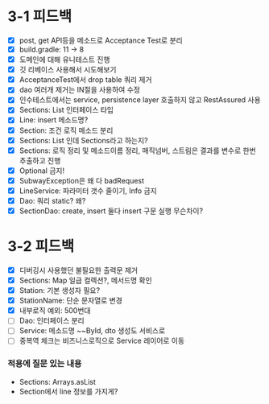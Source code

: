 # 3-1 피드백

- [x] post, get API등을 메소드로 Acceptance Test로 분리
- [x] build.gradle: 11 -> 8
- [x] 도메인에 대해 유니테스트 진행
- [x] 깃 리베이스 사용해서 시도해보기
- [x] AcceptanceTest에서 drop table 쿼리 제거
- [x] dao 여러개 제거는 IN절을 사용하여 수정
- [x] 인수테스트에서는 service, persistence layer 호출하지 않고 RestAssured 사용
- [x] Sections: List 인터페이스 타입
- [x] Line: insert 메소드명?
- [x] Section: 조건 로직 메소드 분리
- [x] Sections: List<Station> 인데 Sections라고 하는지?
- [x] Sections: 로직 정리 및 메소드이름 정리, 매직넘버, 스트림은 결과를 변수로 한번 추출하고 진행
- [x] Optional 금지!
- [x] SubwayException은 왜 다 badRequest
- [x] LineService: 파라미터 갯수 줄이기, Info 금지
- [x] Dao: 쿼리 static? 왜?
- [x] SectionDao: create, insert 둘다 insert 구문 실행 무슨차이?

# 3-2 피드백

- [x] 디버깅시 사용했던 불필요한 출력문 제거
- [x] Sections: Map 일급 컬렉션?, 메서드명 확인
- [x] Station: 기본 생성자 필요?
- [x] StationName: 단순 문자열로 변경
- [x] 내부로직 예외: 500번대
- [ ] Dao: 인터페이스 분리
- [ ] Service: 메소드명 ~~ById, dto 생성도 서비스로
- [ ] 중복역 체크는 비즈니스로직으로 Service 레이어로 이동

### 적용에 질문 있는 내용
- Sections: Arrays.asList
- Section에서 line 정보를 가지게?